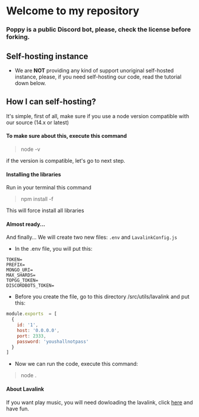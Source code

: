# Welcome to my repository
### Poppy is a public Discord bot, please, check the license before forking.

## Self-hosting instance
- We are **NOT** providing any kind of support unoriginal self-hosted instance, please, if you need self-hosting our code, read the tutorial down below.
## How I can self-hosting?
It's simple, first of all, make sure if you use a node version compatible with our source (14.x or latest)
#### To make sure about this, execute this command
> node -v

if the version is compatible, let's go to next step.
#### Installing the libraries
Run in your terminal this command
> npm install -f

This will force install all libraries
#### Almost ready...
And finally... We will create two new files: `.env` and `LavalinkConfig.js`
- In the .env file, you will put this:
```
TOKEN=
PREFIX=
MONGO_URI=
MAX_SHARDS=
TOPGG_TOKEN=
DISCORDBOTS_TOKEN=
```
- Before you create the file, go to this directory /src/utils/lavalink and put this:
```js
module.exports  = [
  {
    id: '1',
    host: '0.0.0.0',
    port: 2333,
    password: 'youshallnotpass'
  }
]
```
- Now we can run the code, execute this command:
> node .

#### About Lavalink
If you want play music, you will need dowloading the lavalink, click [here](https://github.com/freyacodes/Lavalink/blob/master/README.md#server-configuration) and have fun.